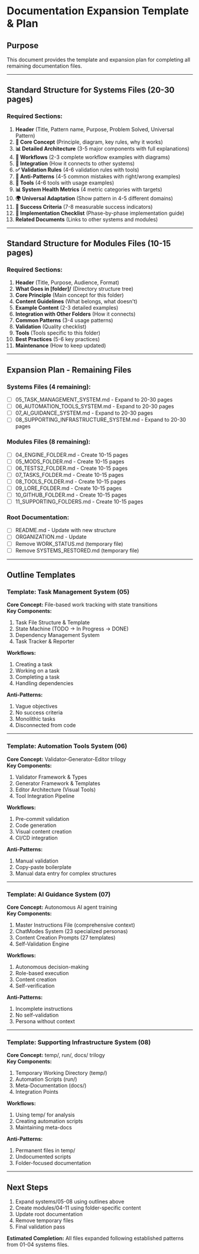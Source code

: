 # Documentation Expansion Template & Plan

## Purpose
This document provides the template and expansion plan for completing all remaining documentation files.

---

## Standard Structure for Systems Files (20-30 pages)

### Required Sections:
1. **Header** (Title, Pattern name, Purpose, Problem Solved, Universal Pattern)
2. **🎯 Core Concept** (Principle, diagram, key rules, why it works)
3. **📊 Detailed Architecture** (3-5 major components with full explanations)
4. **🔄 Workflows** (2-3 complete workflow examples with diagrams)
5. **🔗 Integration** (How it connects to other systems)
6. **✅ Validation Rules** (4-6 validation rules with tools)
7. **🚫 Anti-Patterns** (4-5 common mistakes with right/wrong examples)
8. **🔧 Tools** (4-6 tools with usage examples)
9. **📊 System Health Metrics** (4 metric categories with targets)
10. **🌍 Universal Adaptation** (Show pattern in 4-5 different domains)
11. **🎯 Success Criteria** (7-8 measurable success indicators)
12. **📝 Implementation Checklist** (Phase-by-phase implementation guide)
13. **Related Documents** (Links to other systems and modules)

---

## Standard Structure for Modules Files (10-15 pages)

### Required Sections:
1. **Header** (Title, Purpose, Audience, Format)
2. **What Goes in [folder]/** (Directory structure tree)
3. **Core Principle** (Main concept for this folder)
4. **Content Guidelines** (What belongs, what doesn't)
5. **Example Content** (2-3 detailed examples)
6. **Integration with Other Folders** (How it connects)
7. **Common Patterns** (3-4 usage patterns)
8. **Validation** (Quality checklist)
9. **Tools** (Tools specific to this folder)
10. **Best Practices** (5-6 key practices)
11. **Maintenance** (How to keep updated)

---

## Expansion Plan - Remaining Files

### Systems Files (4 remaining):
- [ ] 05_TASK_MANAGEMENT_SYSTEM.md - Expand to 20-30 pages
- [ ] 06_AUTOMATION_TOOLS_SYSTEM.md - Expand to 20-30 pages  
- [ ] 07_AI_GUIDANCE_SYSTEM.md - Expand to 20-30 pages
- [ ] 08_SUPPORTING_INFRASTRUCTURE_SYSTEM.md - Expand to 20-30 pages

### Modules Files (8 remaining):
- [ ] 04_ENGINE_FOLDER.md - Create 10-15 pages
- [ ] 05_MODS_FOLDER.md - Create 10-15 pages
- [ ] 06_TESTS2_FOLDER.md - Create 10-15 pages
- [ ] 07_TASKS_FOLDER.md - Create 10-15 pages
- [ ] 08_TOOLS_FOLDER.md - Create 10-15 pages
- [ ] 09_LORE_FOLDER.md - Create 10-15 pages
- [ ] 10_GITHUB_FOLDER.md - Create 10-15 pages
- [ ] 11_SUPPORTING_FOLDERS.md - Create 10-15 pages

### Root Documentation:
- [ ] README.md - Update with new structure
- [ ] ORGANIZATION.md - Update
- [ ] Remove WORK_STATUS.md (temporary file)
- [ ] Remove SYSTEMS_RESTORED.md (temporary file)

---

## Outline Templates

### Template: Task Management System (05)

**Core Concept:** File-based work tracking with state transitions  
**Key Components:**
1. Task File Structure & Template
2. State Machine (TODO → In Progress → DONE)
3. Dependency Management System
4. Task Tracker & Reporter

**Workflows:**
1. Creating a task
2. Working on a task
3. Completing a task
4. Handling dependencies

**Anti-Patterns:**
1. Vague objectives
2. No success criteria
3. Monolithic tasks
4. Disconnected from code

---

### Template: Automation Tools System (06)

**Core Concept:** Validator-Generator-Editor trilogy  
**Key Components:**
1. Validator Framework & Types
2. Generator Framework & Templates
3. Editor Architecture (Visual Tools)
4. Tool Integration Pipeline

**Workflows:**
1. Pre-commit validation
2. Code generation
3. Visual content creation
4. CI/CD integration

**Anti-Patterns:**
1. Manual validation
2. Copy-paste boilerplate
3. Manual data entry for complex structures

---

### Template: AI Guidance System (07)

**Core Concept:** Autonomous AI agent training  
**Key Components:**
1. Master Instructions File (comprehensive context)
2. ChatModes System (23 specialized personas)
3. Content Creation Prompts (27 templates)
4. Self-Validation Engine

**Workflows:**
1. Autonomous decision-making
2. Role-based execution
3. Content creation
4. Self-verification

**Anti-Patterns:**
1. Incomplete instructions
2. No self-validation
3. Persona without context

---

### Template: Supporting Infrastructure System (08)

**Core Concept:** temp/, run/, docs/ trilogy  
**Key Components:**
1. Temporary Working Directory (temp/)
2. Automation Scripts (run/)
3. Meta-Documentation (docs/)
4. Integration Points

**Workflows:**
1. Using temp/ for analysis
2. Creating automation scripts
3. Maintaining meta-docs

**Anti-Patterns:**
1. Permanent files in temp/
2. Undocumented scripts
3. Folder-focused documentation

---

## Next Steps

1. Expand systems/05-08 using outlines above
2. Create modules/04-11 using folder-specific content
3. Update root documentation
4. Remove temporary files
5. Final validation pass

**Estimated Completion:** All files expanded following established patterns from 01-04 systems files.

